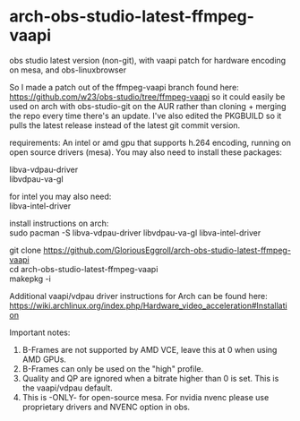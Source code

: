 # arch-obs-studio-latest-ffmpeg-vaapi
obs studio latest version (non-git), with vaapi patch for hardware encoding on mesa, and obs-linuxbrowser

So I made a patch out of the ffmpeg-vaapi branch found here: https://github.com/w23/obs-studio/tree/ffmpeg-vaapi so it could easily be used on arch with obs-studio-git on the AUR rather than cloning + merging the repo every time there's an update. I've also edited the PKGBUILD so it pulls the latest release instead of the latest git commit version. 

requirements:
An intel or amd gpu that supports h.264 encoding, running on open source drivers (mesa). You may also need to install these packages:

libva-vdpau-driver  
libvdpau-va-gl  

for intel you may also need:  
libva-intel-driver  

install instructions on arch:  
sudo pacman -S libva-vdpau-driver libvdpau-va-gl  libva-intel-driver

git clone https://github.com/GloriousEggroll/arch-obs-studio-latest-ffmpeg-vaapi  
cd arch-obs-studio-latest-ffmpeg-vaapi  
makepkg -i  

Additional vaapi/vdpau driver instructions for Arch can be found here:  
https://wiki.archlinux.org/index.php/Hardware_video_acceleration#Installation  

Important notes:  
1. B-Frames are not supported by AMD VCE, leave this at 0 when using AMD GPUs.  
2. B-Frames can only be used on the "high" profile.  
3. Quality and QP are ignored when a bitrate higher than 0 is set. This is the vaapi/vdpau default.  
4. This is -ONLY- for open-source mesa. For nvidia nvenc please use proprietary drivers and NVENC option in obs.  
